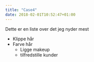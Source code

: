 ```yaml
---
title: "Case4"
date: 2018-02-01T10:52:47+01:00
---
```

Dette er en liste over det jeg nyder mest 

* Klippe hår
* Farve hår
  * Ligge makeup
  * tilfredstille kunder
